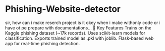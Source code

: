 # Phishing-Website-detector
sir, how can i make reserch project is it okey when i make withonly code or i have ot pe prepare with documentations... 🔹 Key Features  Trains on the Kaggle phishing dataset (~17k records).  Uses scikit-learn models for classification.  Exports trained model as .pkl with joblib.  Flask-based web app for real-time phishing detection.  
